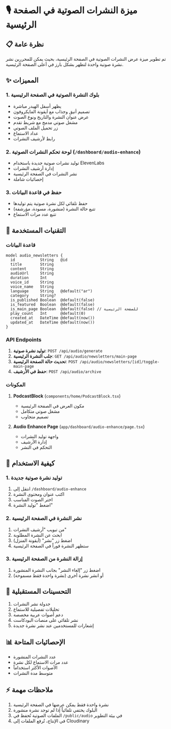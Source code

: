 # 🎙️ ميزة النشرات الصوتية في الصفحة الرئيسية

## 📋 نظرة عامة
تم تطوير ميزة عرض النشرات الصوتية في الصفحة الرئيسية، بحيث يمكن للمحررين نشر نشرة صوتية واحدة لتظهر بشكل بارز في أعلى الصفحة الرئيسية.

## ✨ المميزات

### 1. **بلوك النشرة الصوتية في الصفحة الرئيسية**
- يظهر أسفل الهيدر مباشرة
- تصميم أنيق وجذاب مع أيقونة المايكروفون
- عرض عنوان النشرة والتاريخ ونوع الصوت
- مشغل صوتي مدمج مع شريط تقدم
- زر تحميل الملف الصوتي
- عداد الاستماع
- رابط لأرشيف النشرات

### 2. **لوحة تحكم النشرات الصوتية** (`/dashboard/audio-enhance`)
- توليد نشرات صوتية جديدة باستخدام ElevenLabs
- إدارة أرشيف النشرات
- نشر النشرات في الصفحة الرئيسية
- إحصائيات شاملة

### 3. **حفظ في قاعدة البيانات**
- حفظ تلقائي لكل نشرة صوتية يتم توليدها
- تتبع حالة النشرة (منشورة، مسودة، مؤرشفة)
- تتبع عدد مرات الاستماع

## 🔧 التقنيات المستخدمة

### قاعدة البيانات
```prisma
model audio_newsletters {
  id           String   @id
  title        String
  content      String
  audioUrl     String
  duration     Int
  voice_id     String
  voice_name   String
  language     String   @default("ar")
  category     String?
  is_published Boolean  @default(false)
  is_featured  Boolean  @default(false)
  is_main_page Boolean  @default(false) // للصفحة الرئيسية
  play_count   Int      @default(0)
  created_at   DateTime @default(now())
  updated_at   DateTime @default(now())
}
```

### API Endpoints
1. **توليد نشرة صوتية**: `POST /api/audio/generate`
2. **جلب النشرة الرئيسية**: `GET /api/audio/newsletters/main-page`
3. **تحديث حالة الصفحة الرئيسية**: `POST /api/audio/newsletters/[id]/toggle-main-page`
4. **حفظ في الأرشيف**: `POST /api/audio/archive`

### المكونات
1. **PodcastBlock** (`components/home/PodcastBlock.tsx`)
   - مكون العرض في الصفحة الرئيسية
   - مشغل صوتي متكامل
   - تصميم متجاوب

2. **Audio Enhance Page** (`app/dashboard/audio-enhance/page.tsx`)
   - واجهة توليد النشرات
   - إدارة الأرشيف
   - التحكم في النشر

## 📝 كيفية الاستخدام

### 1. توليد نشرة صوتية جديدة
1. انتقل إلى `/dashboard/audio-enhance`
2. اكتب عنوان ومحتوى النشرة
3. اختر الصوت المناسب
4. اضغط "توليد النشرة"

### 2. نشر النشرة في الصفحة الرئيسية
1. من تبويب "أرشيف النشرات"
2. ابحث عن النشرة المطلوبة
3. اضغط زر "نشر" (أيقونة المنزل)
4. ستظهر النشرة فوراً في الصفحة الرئيسية

### 3. إزالة النشرة من الصفحة الرئيسية
1. اضغط زر "إلغاء النشر" بجانب النشرة المنشورة
2. أو انشر نشرة أخرى (نشرة واحدة فقط مسموحة)

## 🚀 التحسينات المستقبلية
1. جدولة نشر النشرات
2. تحليلات تفصيلية للاستماع
3. دعم أصوات عربية مخصصة
4. نشر تلقائي على منصات البودكاست
5. إشعارات للمستخدمين عند نشر نشرة جديدة

## 📊 الإحصائيات المتاحة
- عدد النشرات المنشورة
- عدد مرات الاستماع لكل نشرة
- الأصوات الأكثر استخداماً
- متوسط مدة النشرات

## ⚡ ملاحظات مهمة
1. نشرة واحدة فقط يمكن عرضها في الصفحة الرئيسية
2. البلوك يختفي تلقائياً إذا لم توجد نشرة منشورة
3. الملفات الصوتية تُحفظ في `/public/audio` في بيئة التطوير
4. في الإنتاج، تُرفع الملفات إلى Cloudinary 